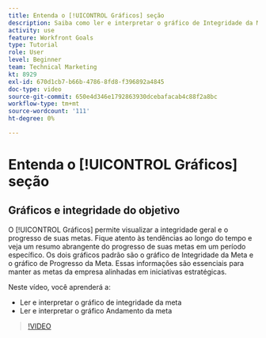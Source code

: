 ```yaml
---
title: Entenda o [!UICONTROL Gráficos] seção
description: Saiba como ler e interpretar o gráfico de Integridade da Meta e Progresso da Meta no [!DNL Metas].
activity: use
feature: Workfront Goals
type: Tutorial
role: User
level: Beginner
team: Technical Marketing
kt: 8929
exl-id: 670d1cb7-b66b-4786-8fd8-f396892a4845
doc-type: video
source-git-commit: 650e4d346e1792863930dcebafacab4c88f2a8bc
workflow-type: tm+mt
source-wordcount: '111'
ht-degree: 0%

---
```


# Entenda o [!UICONTROL Gráficos] seção

## Gráficos e integridade do objetivo

O [!UICONTROL Gráficos] permite visualizar a integridade geral e o progresso de suas metas. Fique atento às tendências ao longo do tempo e veja um resumo abrangente do progresso de suas metas em um período específico. Os dois gráficos padrão são o gráfico de Integridade da Meta e o gráfico de Progresso da Meta. Essas informações são essenciais para manter as metas da empresa alinhadas em iniciativas estratégicas.

Neste vídeo, você aprenderá a:

* Ler e interpretar o gráfico de integridade da meta
* Ler e interpretar o gráfico Andamento da meta

>[!VIDEO](https://video.tv.adobe.com/v/335201/?quality=12&learn=on)

